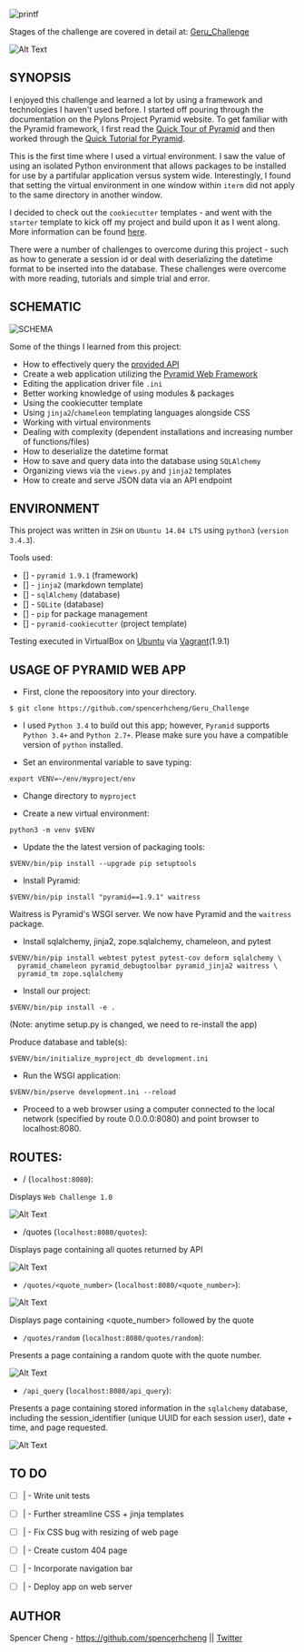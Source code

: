 ![printf](https://i.imgur.com/lpnL8nd.png)

Stages of the challenge are covered in detail at:
[Geru_Challenge](https://gist.github.com/flaviogeru/53a739e35e1523a39bf3e7a95d177918)

![Alt Text](https://media.giphy.com/media/cIsRhzdUL6DYUBWho3/giphy.gif)

## SYNOPSIS
I enjoyed this challenge and learned a lot by using a framework and technologies I haven't used before. I started off pouring through the documentation on the Pylons Project Pyramid website. To get familiar with the Pyramid framework, I first read the [Quick Tour of Pyramid](https://docs.pylonsproject.org/projects/pyramid/en/latest/quick_tour.html) and then worked through the [Quick Tutorial for Pyramid](https://docs.pylonsproject.org/projects/pyramid/en/latest/quick_tutorial/index.html).

This is the first time where I used a virtual environment. I saw the value of using an isolated Python environment that allows packages to be installed for use by a partifular application versus system wide. Interestingly, I found that setting the virtual environment in one window within `iterm` did not apply to the same directory in another window.

I decided to check out the `cookiecutter` templates - and went with the `starter` template to kick off my project and build upon it as I went along. More information can be found [here](https://github.com/Pylons/pyramid-cookiecutter-starter).

There were a number of challenges to overcome during this project - such as how to generate a session id or deal with deserializing the datetime format to be inserted into the database. 
These challenges were overcome with more reading, tutorials and simple trial and error.

## SCHEMATIC
![SCHEMA](https://i.imgur.com/4Y1HRWC.png)

Some of the things I learned from this project:
- How to effectively query the [provided API](https://1c22eh3aj8.execute-api.us-east-1.amazonaws.com/challenge/quotes)
- Create a web application utilizing the [Pyramid Web Framework](https://docs.pylonsproject.org/projects/pyramid/en/latest/index.html#)
- Editing the application driver file `.ini`
- Better working knowledge of using modules & packages
- Using the cookiecutter template
- Using `jinja2`/`chameleon` templating languages alongside CSS
- Working with virtual environments
- Dealing with complexity (dependent installations and increasing number of functions/files)
- How to deserialize the datetime format
- How to save and query data into the database using `SQLAlchemy`
- Organizing views via the `views.py` and `jinja2` templates
- How to create and serve JSON data via an API endpoint

## ENVIRONMENT

This project was written in `ZSH` on `Ubuntu 14.04 LTS` using `python3` (`version 3.4.3`).

Tools used:
* [] - `pyramid 1.9.1` (framework)
* [] - `jinja2` (markdown template)
* [] - `sqlAlchemy` (database)
* [] - `SQLite` (database)
* [] - `pip` for package management
* [] - `pyramid-cookiecutter` (project template) 

Testing executed in VirtualBox on [Ubuntu](https://atlas.hashicorp.com/ubuntu/boxes/trusty64) via [Vagrant](https://www.vagrantup.com/)(1.9.1)


## USAGE OF PYRAMID WEB APP
- First, clone the repoository into your directory.
```
$ git clone https://github.com/spencerhcheng/Geru_Challenge
```

- I used `Python 3.4` to build out this app; however, `Pyramid` supports `Python 3.4+` and `Python 2.7+`. Please make sure you have a compatible version of `python` installed.

- Set an environmental variable to save typing:
```
export VENV=~/env/myproject/env
```

- Change directory to `myproject`

- Create a new virtual environment:
```
python3 -m venv $VENV
```

- Update the the latest version of packaging tools:
```
$VENV/bin/pip install --upgrade pip setuptools
```

- Install Pyramid:
```
$VENV/bin/pip install "pyramid==1.9.1" waitress
```
Waitress is Pyramid's WSGI server. We now have Pyramid and the `waitress` package.

- Install sqlalchemy, jinja2, zope.sqlalchemy, chameleon, and pytest
```
$VENV/bin/pip install webtest pytest pytest-cov deform sqlalchemy \
  pyramid_chameleon pyramid_debugtoolbar pyramid_jinja2 waitress \
  pyramid_tm zope.sqlalchemy
```

- Install our project:
```
$VENV/bin/pip install -e .
```
 (Note: anytime setup.py is changed, we need to re-install the app)

Produce database and table(s):
```
$VENV/bin/initialize_myproject_db development.ini
```

- Run the WSGI application:
```
$VENV/bin/pserve development.ini --reload
```

- Proceed to a web browser using a computer connected to the local network (specified by route 0.0.0.0:8080) and point browser to localhost:8080.

## ROUTES:
- / (`localhost:8080`):

Displays `Web Challenge 1.0`

![Alt Text](https://media.giphy.com/media/8OYSzlFu6E9wJw4UWX/giphy.gif)

- /quotes (`localhost:8080/quotes`):

Displays page containing all quotes returned by API

![Alt Text](https://media.giphy.com/media/14SAwXrAXgNwZDthAg/giphy.gif)

- `/quotes/<quote_number>` (`localhost:8080/<quote_number>`):

![Alt Text](https://media.giphy.com/media/XHUxy4pO0nKI0iXlN9/giphy.gif)

Displays page containing <quote_number> followed by the quote
- `/quotes/random` (`localhost:8080/quotes/random`):

Presents a page containing a random quote with the quote number.

![Alt Text](https://media.giphy.com/media/2tOsgFEQCAONDpMmpg/giphy.gif)

- `/api_query` (`localhost:8080/api_query`):

Presents a page containing stored information in the `sqlalchemy` database, including the session_identifier (unique UUID for each session user), date + time, and page requested.

![Alt Text](https://media.giphy.com/media/y7YOI5UWSwz3m4PHJL/giphy.gif)

## TO DO

- [ ] | - Write unit tests
- [ ] | - Further streamline CSS + jinja templates
- [ ] | - Fix CSS bug with resizing of web page
- [ ] | - Create custom 404 page
- [ ] | - Incorporate navigation bar
- [ ] | - Deploy app on web server


## AUTHOR
Spencer Cheng - https://github.com/spencerhcheng || [Twitter](https://twitter.com/spencerhcheng)

